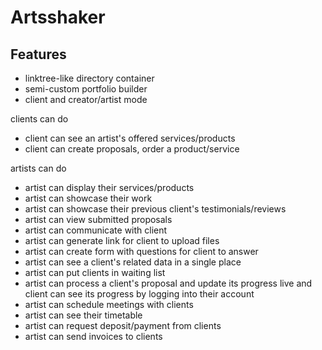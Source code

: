 # Artsshaker

## Features
- linktree-like directory container
- semi-custom portfolio builder
- client and creator/artist mode

clients can do
- client can see an artist's offered services/products
- client can create proposals, order a product/service

artists can do
- artist can display their services/products
- artist can showcase their work
- artist can showcase their previous client's testimonials/reviews
- artist can view submitted proposals
- artist can communicate with client
- artist can generate link for client to upload files 
- artist can create form with questions for client to answer
- artist can see a client's related data in a single place
- artist can put clients in waiting list
- artist can process a client's proposal and update its progress live and client can see its progress by logging into their account
- artist can schedule meetings with clients
- artist can see their timetable
- artist can request deposit/payment from clients
- artist can send invoices to clients
